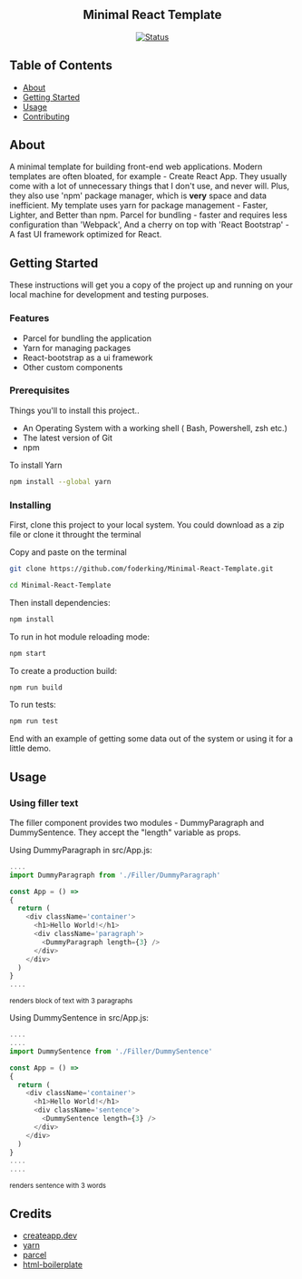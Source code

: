 <h2 align="center">Minimal React Template</h2>

<div align="center">

  [![Status](https://img.shields.io/badge/status-active-success.svg)]() 

</div>




## Table of Contents

+ [About](#about)
+ [Getting Started](#getting_started)
+ [Usage](#usage)
+ [Contributing](../CONTRIBUTING.md)

## About <a name = "about"></a>

A minimal template for building front-end web applications.
Modern templates are often bloated, for example - Create React App. They usually come with a lot of unnecessary things that I don't use, and never will.
Plus, they also use 'npm' package manager, which is <b>very</b> space and data inefficient.
My template uses yarn for package management - Faster, Lighter, and Better than npm. Parcel for bundling - faster and requires less configuration than 'Webpack',
And a cherry on top with 'React Bootstrap' - A fast UI framework optimized for React.

## Getting Started <a name = "getting_started"></a>

These instructions will get you a copy of the project up and running on your local machine for development and testing purposes.

### Features

+ Parcel for bundling the application
+ Yarn for managing packages
+ React-bootstrap as a ui framework
+ Other custom components

### Prerequisites

Things you'll to install this project..

+ An Operating System with a working shell ( Bash, Powershell, zsh etc.)
+ The latest version of Git
+ npm

To install Yarn
```sh
npm install --global yarn
```


### Installing

First, clone this project to your local system. You could download as a zip file or clone it throught the terminal

Copy and paste on the terminal

```sh
git clone https://github.com/foderking/Minimal-React-Template.git

cd Minimal-React-Template
```

Then install dependencies:

```sh
npm install
```

To run in hot module reloading mode:

```sh
npm start
```

To create a production build:

```sh
npm run build
```

To run tests:

```sh
npm run test
```

End with an example of getting some data out of the system or using it for a little demo.

## Usage <a name = "usage"></a>

### Using filler text

The filler component provides two modules - DummyParagraph and DummySentence.
They accept the "length" variable as props.

Using DummyParagraph in src/App.js:

```js
....
import DummyParagraph from './Filler/DummyParagraph'

const App = () =>
{
  return (
    <div className='container'>
      <h1>Hello World!</h1>
      <div className='paragraph'>
        <DummyParagraph length={3} />
      </div>
    </div>
  )
}
....
```
<sub>renders block of text with 3 paragraphs</sub>

Using DummySentence in src/App.js:

```js
....
....
import DummySentence from './Filler/DummySentence'

const App = () =>
{
  return (
    <div className='container'>
      <h1>Hello World!</h1>
      <div className='sentence'>
        <DummySentence length={3} />
      </div>
    </div>
  )
}
....
....
```

<sub>renders sentence with 3 words</sub>

## Credits

+ [createapp.dev](https://createapp.dev/)
+ [yarn](https://classic.yarnpkg.com/en/)
+ [parcel](https://parceljs.org/)
+ [html-boilerplate](https://html5boilerplate.com)
